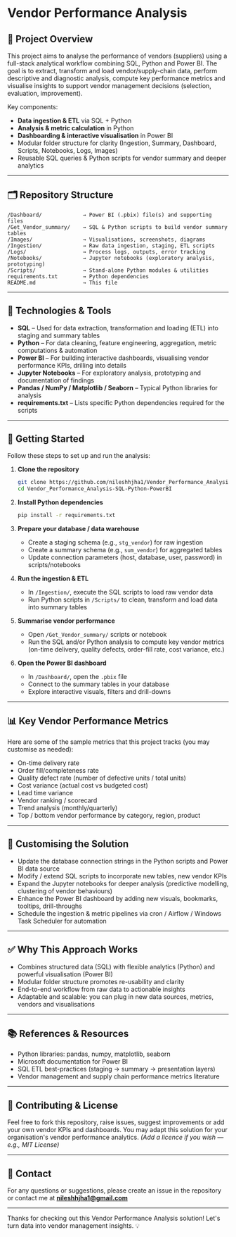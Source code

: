 # Vendor Performance Analysis

## 📌 Project Overview  
This project aims to analyse the performance of vendors (suppliers) using a full-stack analytical workflow combining SQL, Python and Power BI. The goal is to extract, transform and load vendor/supply-chain data, perform descriptive and diagnostic analysis, compute key performance metrics and visualise insights to support vendor management decisions (selection, evaluation, improvement).

Key components:
- **Data ingestion & ETL** via SQL + Python  
- **Analysis & metric calculation** in Python  
- **Dashboarding & interactive visualisation** in Power BI  
- Modular folder structure for clarity (Ingestion, Summary, Dashboard, Scripts, Notebooks, Logs, Images)  
- Reusable SQL queries & Python scripts for vendor summary and deeper analytics  

---

## 🗂 Repository Structure  

```
/Dashboard/             → Power BI (.pbix) file(s) and supporting files
/Get_Vendor_summary/    → SQL & Python scripts to build vendor summary tables
/Images/                → Visualisations, screenshots, diagrams
/Ingestion/             → Raw data ingestion, staging, ETL scripts
/Logs/                  → Process logs, outputs, error tracking
/Notebooks/             → Jupyter notebooks (exploratory analysis, prototyping)
/Scripts/               → Stand-alone Python modules & utilities
requirements.txt        → Python dependencies
README.md               → This file
```

---

## 🧰 Technologies & Tools  
- **SQL** – Used for data extraction, transformation and loading (ETL) into staging and summary tables  
- **Python** – For data cleaning, feature engineering, aggregation, metric computations & automation  
- **Power BI** – For building interactive dashboards, visualising vendor performance KPIs, drilling into details  
- **Jupyter Notebooks** – For exploratory analysis, prototyping and documentation of findings  
- **Pandas / NumPy / Matplotlib / Seaborn** – Typical Python libraries for analysis  
- **requirements.txt** – Lists specific Python dependencies required for the scripts  

---

## 🚀 Getting Started  
Follow these steps to set up and run the analysis:

1. **Clone the repository**
   ```bash
   git clone https://github.com/nileshhjha1/Vendor_Performance_Analysis-SQL-Python-PowerBI.git
   cd Vendor_Performance_Analysis-SQL-Python-PowerBI
   ```

2. **Install Python dependencies**
   ```bash
   pip install -r requirements.txt
   ```

3. **Prepare your database / data warehouse**
   - Create a staging schema (e.g., `stg_vendor`) for raw ingestion
   - Create a summary schema (e.g., `sum_vendor`) for aggregated tables
   - Update connection parameters (host, database, user, password) in scripts/notebooks

4. **Run the ingestion & ETL**
   - In `/Ingestion/`, execute the SQL scripts to load raw vendor data
   - Run Python scripts in `/Scripts/` to clean, transform and load data into summary tables

5. **Summarise vendor performance**
   - Open `/Get_Vendor_summary/` scripts or notebook
   - Run the SQL and/or Python analysis to compute key vendor metrics (on-time delivery, quality defects, order-fill rate, cost variance, etc.)

6. **Open the Power BI dashboard**
   - In `/Dashboard/`, open the `.pbix` file
   - Connect to the summary tables in your database
   - Explore interactive visuals, filters and drill-downs

---

## 📊 Key Vendor Performance Metrics

Here are some of the sample metrics that this project tracks (you may customise as needed):

- On-time delivery rate
- Order fill/completeness rate
- Quality defect rate (number of defective units / total units)
- Cost variance (actual cost vs budgeted cost)
- Lead time variance
- Vendor ranking / scorecard
- Trend analysis (monthly/quarterly)
- Top / bottom vendor performance by category, region, product

---

## 🔧 Customising the Solution

- Update the database connection strings in the Python scripts and Power BI data source
- Modify / extend SQL scripts to incorporate new tables, new vendor KPIs
- Expand the Jupyter notebooks for deeper analysis (predictive modelling, clustering of vendor behaviours)
- Enhance the Power BI dashboard by adding new visuals, bookmarks, tooltips, drill-throughs
- Schedule the ingestion & metric pipelines via cron / Airflow / Windows Task Scheduler for automation

---

## ✅ Why This Approach Works

- Combines structured data (SQL) with flexible analytics (Python) and powerful visualisation (Power BI)
- Modular folder structure promotes re-usability and clarity
- End-to-end workflow from raw data to actionable insights
- Adaptable and scalable: you can plug in new data sources, metrics, vendors and visualisations

---

## 📚 References & Resources

- Python libraries: pandas, numpy, matplotlib, seaborn
- Microsoft documentation for Power BI
- SQL ETL best-practices (staging → summary → presentation layers)
- Vendor management and supply chain performance metrics literature

---

## 📝 Contributing & License

Feel free to fork this repository, raise issues, suggest improvements or add your own vendor KPIs and dashboards.
You may adapt this solution for your organisation's vendor performance analytics.
*(Add a licence if you wish — e.g., MIT License)*

---

## 🙋 Contact

For any questions or suggestions, please create an issue in the repository or contact me at **[nileshhjha1@gmail.com](mailto:nileshhjha1@gmail.com)**

---

Thanks for checking out this Vendor Performance Analysis solution!
Let's turn data into vendor management insights. 💡
